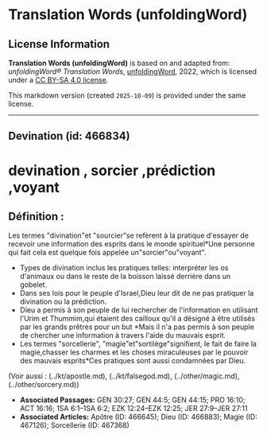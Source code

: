 # Translation Words (unfoldingWord)

## License Information

**Translation Words (unfoldingWord)** is based on and adapted from: _unfoldingWord® Translation Words_, [unfoldingWord](https://unfoldingword.org/utw), 2022, which is licensed under a [CC BY-SA 4.0 license](https://creativecommons.org/licenses/by-sa/4.0/legalcode.en).

This markdown version (created `2025-10-09`) is provided under the same license.



--------------------------------

## Devination (id: 466834)

devination , sorcier ,prédiction ,voyant
========================================

Définition :
------------

Les termes "divination"et "sourcier"se refèrent à la pratique d'essayer de recevoir une information des esprits dans le monde spirituel\*Une personne qui fait cela est quelque fois appelée un"sorcier"ou"voyant".

* Types de divination inclus les pratiques telles: interpréter les os d'animaux ou dans le reste de la boisson laissé derrière dans un gobelet.
* Dans ses lois pour le peuple d'Israel,Dieu leur dit de ne pas pratiquer la divination ou la prédiction.
* Dieu a permis à son peuple de lui rechercher de l'information en utilisant l'Urim et Thummim,qui étaient des cailloux qu'il a désigné à être utilisés par les grands prêtres pour un but \*Mais il n'a pas permis à son peuple de chercher une information à travers l'aide du mauvais esprit.
* Les termes "sorcellerie", "magie"et"sortilège"signifient, le fait de faire la magie,chasser les charmes et les choses miraculeuses par le pouvoir des mauvais esprits\*Ces pratiques sont aussi condamnées par Dieu.

(Voir aussi : (../kt/apostle.md), (../kt/falsegod.md), (../other/magic.md), (../other/sorcery.md))

* **Associated Passages:** GEN 30:27; GEN 44:5; GEN 44:15; PRO 16:10; ACT 16:16; 1SA 6:1–1SA 6:2; EZK 12:24–EZK 12:25; JER 27:9–JER 27:11
* **Associated Articles:** Apôtre (ID: 466645); Dieu (ID: 466883); Magie (ID: 467126); Sorcellerie (ID: 467368)

